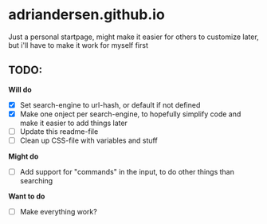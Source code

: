 # adriandersen.github.io

Just a personal startpage, might make it easier for others to customize later, but i'll have to make it work for myself first


## TODO:

**Will do**
- [X] Set search-engine to url-hash, or default if not defined
- [X] Make one onject per search-engine, to hopefully simplify code and make it easier to add things later
- [ ] Update this readme-file
- [ ] Clean up CSS-file with variables and stuff

**Might do**
- [ ] Add support for "commands" in the input, to do other things than searching

**Want to do**
- [ ] Make everything work?
